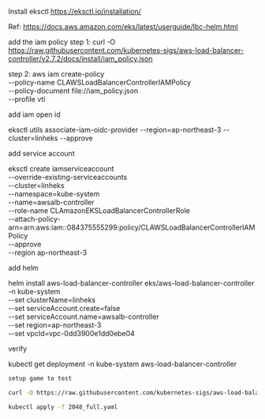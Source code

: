 Install eksctl https://eksctl.io/installation/


Ref: https://docs.aws.amazon.com/eks/latest/userguide/lbc-helm.html

add the iam policy
step 1: curl -O https://raw.githubusercontent.com/kubernetes-sigs/aws-load-balancer-controller/v2.7.2/docs/install/iam_policy.json

step 2: aws iam create-policy \
    --policy-name CLAWSLoadBalancerControllerIAMPolicy \
    --policy-document file://iam_policy.json \
    --profile vti

add  iam open id

eksctl utils associate-iam-oidc-provider --region=ap-northeast-3 --cluster=linheks --approve

add service account

eksctl create iamserviceaccount \
--override-existing-serviceaccounts \
--cluster=linheks \
--namespace=kube-system \
--name=awsalb-controller \
--role-name CLAmazonEKSLoadBalancerControllerRole \
--attach-policy-arn=arn:aws:iam::084375555299:policy/CLAWSLoadBalancerControllerIAMPolicy \
--approve \
--region ap-northeast-3

add helm

helm install aws-load-balancer-controller eks/aws-load-balancer-controller \
-n kube-system \
--set clusterName=linheks \
--set serviceAccount.create=false \
--set serviceAccount.name=awsalb-controller \
--set region=ap-northeast-3 \
--set vpcId=vpc-0dd3900e1dd0ebe04

verify

kubectl get deployment -n kube-system aws-load-balancer-controller

```sh {"id":"01J8MRBEVD2D0WAZQ0PF9VC61J"}
setup game to test

curl -O https://raw.githubusercontent.com/kubernetes-sigs/aws-load-balancer-controller/v2.7.2/docs/examples/2048/2048_full.yaml

kubectl apply -f 2048_full.yaml


```
